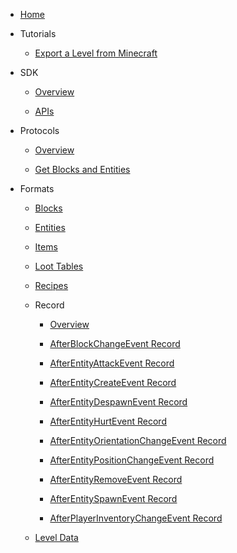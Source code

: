 - [Home](README.md)

- Tutorials

  - [Export a Level from Minecraft](tutorials/export_a_level_from_minecraft.md)

- SDK

  - [Overview](sdk/README.md)
  
  - [APIs](sdk/apis.md)

- Protocols

  - [Overview](protocols/README.md)

  - [Get Blocks and Entities](protocols/get_blocks_and_entities.md)

- Formats

  - [Blocks](formats/blocks.md)

  - [Entities](formats/entities.md)

  - [Items](formats/items.md)

  - [Loot Tables](formats/loot_tables.md)

  - [Recipes](formats/recipes.md)

  - Record

    - [Overview](formats/record/README.md)

    - [AfterBlockChangeEvent Record](formats/record/after_block_change.md)

    - [AfterEntityAttackEvent Record](formats/record/after_entity_attack.md)

    - [AfterEntityCreateEvent Record](formats/record/after_entity_create.md)

    - [AfterEntityDespawnEvent Record](formats/record/after_entity_despawn.md)

    - [AfterEntityHurtEvent Record](formats/record/after_entity_hurt.md)

    - [AfterEntityOrientationChangeEvent Record](formats/record/after_entity_orientation_change.md)

    - [AfterEntityPositionChangeEvent Record](formats/record/after_entity_position_change.md)

    - [AfterEntityRemoveEvent Record](formats/record/after_entity_remove.md)

    - [AfterEntitySpawnEvent Record](formats/record/after_entity_spawn.md)

    - [AfterPlayerInventoryChangeEvent Record](formats/record/after_player_inventory_change.md)

  - [Level Data](formats/level_data.md)